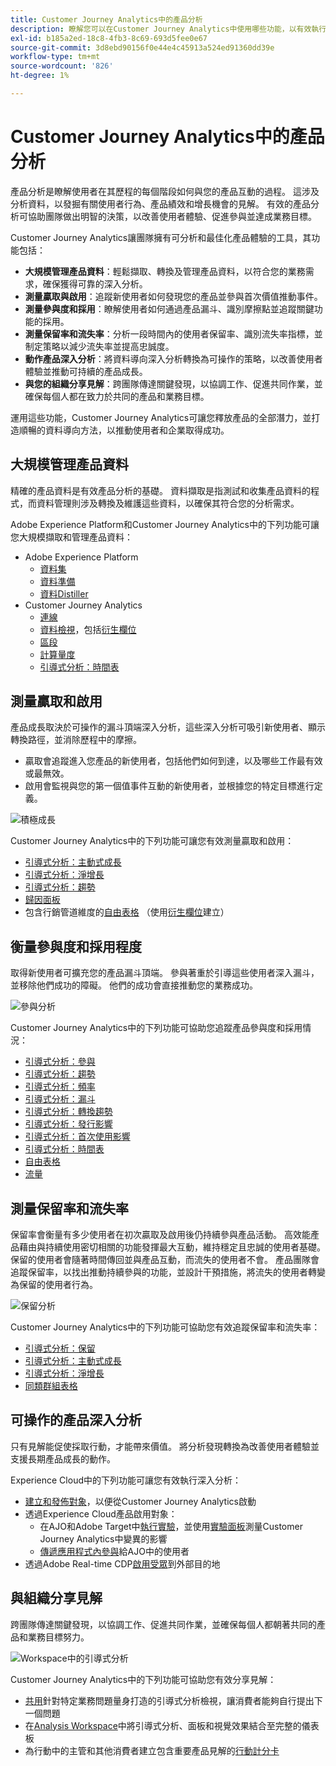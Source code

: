 ```yaml
---
title: Customer Journey Analytics中的產品分析
description: 瞭解您可以在Customer Journey Analytics中使用哪些功能，以有效執行產品分析。
exl-id: b185a2ed-18c8-4fb3-8c69-693d5fee0e67
source-git-commit: 3d8ebd90156f0e44e4c45913a524ed91360dd39e
workflow-type: tm+mt
source-wordcount: '826'
ht-degree: 1%

---
```


# Customer Journey Analytics中的產品分析

產品分析是瞭解使用者在其歷程的每個階段如何與您的產品互動的過程。 這涉及分析資料，以發掘有關使用者行為、產品績效和增長機會的見解。 有效的產品分析可協助團隊做出明智的決策，以改善使用者體驗、促進參與並達成業務目標。

Customer Journey Analytics讓團隊擁有可分析和最佳化產品體驗的工具，其功能包括：

* **大規模管理產品資料**：輕鬆擷取、轉換及管理產品資料，以符合您的業務需求，確保獲得可靠的深入分析。
* **測量贏取與啟用**：追蹤新使用者如何發現您的產品並參與首次價值推動事件。
* **測量參與度和採用**：瞭解使用者如何通過產品漏斗、識別摩擦點並追蹤關鍵功能的採用。
* **測量保留率和流失率**：分析一段時間內的使用者保留率、識別流失率指標，並制定策略以減少流失率並提高忠誠度。
* **動作產品深入分析**：將資料導向深入分析轉換為可操作的策略，以改善使用者體驗並推動可持續的產品成長。
* **與您的組織分享見解**：跨團隊傳達關鍵發現，以協調工作、促進共同作業，並確保每個人都在致力於共同的產品和業務目標。

運用這些功能，Customer Journey Analytics可讓您釋放產品的全部潛力，並打造順暢的資料導向方法，以推動使用者和企業取得成功。

## 大規模管理產品資料

精確的產品資料是有效產品分析的基礎。 資料擷取是指測試和收集產品資料的程式，而資料管理則涉及轉換及維護這些資料，以確保其符合您的分析需求。

Adobe Experience Platform和Customer Journey Analytics中的下列功能可讓您大規模擷取和管理產品資料：

* Adobe Experience Platform
   * [資料集&#x200B;](https://experienceleague.adobe.com/en/docs/experience-platform/catalog/datasets/overview)
   * [資料準備&#x200B;](https://experienceleague.adobe.com/zh-hant/docs/experience-platform/data-prep/home)
   * [資料Distiller&#x200B;](https://experienceleague.adobe.com/en/docs/experience-platform/query/data-distiller/overview)
* Customer Journey Analytics
   * [連線&#x200B;](/help/connections/overview.md)
   * [資料檢視](/help/data-views/data-views.md)，包括[衍生欄位&#x200B;](/help/data-views/derived-fields/derived-fields.md)
   * [區段&#x200B;](/help/components/filters/filters-overview.md)
   * [計算量度](/help/components/calc-metrics/calc-metr-overview.md)
   * [引導式分析&#x200B;：時間表&#x200B;](/help/guided-analysis/types/timeline.md)

## 測量贏取和啟用

產品成長取決於可操作的漏斗頂端深入分析，這些深入分析可吸引新使用者、顯示轉換路徑，並消除歷程中的摩擦。

* 贏取會追蹤進入您產品的新使用者，包括他們如何到達，以及哪些工作最有效或最無效。
* 啟用會監視與您的第一個值事件互動的新使用者，並根據您的特定目標進行定義。

![積極成長](/help/guided-analysis/assets/active.png)

Customer Journey Analytics中的下列功能可讓您有效測量贏取和啟用：

* [引導式分析&#x200B;：主動式成長](/help/guided-analysis/types/active-growth.md)
* [引導式分析：淨增長](/help/guided-analysis/types/net-growth.md)
* [引導式分析：趨勢](/help/guided-analysis//types/trends.md)
* [歸因面板&#x200B;](/help/analysis-workspace/c-panels/attribution.md)
* 包含行銷管道維度的[自由表格](/help/analysis-workspace/c-panels/freeform-panel.md) （使用[衍生欄位](/help/data-views/derived-fields/derived-fields.md)建立）

## 衡量參與度和採用程度

取得新使用者可擴充您的產品漏斗頂端。 參與著重於引導這些使用者深入漏斗，並移除他們成功的障礙。 他們的成功會直接推動您的業務成功。

![參與分析](/help/guided-analysis/assets/feature-matrix.png)

Customer Journey Analytics中的下列功能可協助您追蹤產品參與度和採用情況：

* [引導式分析：參與](/help/guided-analysis/types/engagement.md)
* [引導式分析：趨勢](/help/guided-analysis/types/trends.md)
* [引導式分析：頻率](/help/guided-analysis/types/frequency.md)
* [引導式分析：漏斗](/help/guided-analysis/types/funnel.md)
* [引導式分析：轉換趨勢](/help/guided-analysis/types/conversion-trends.md)
* [引導式分析：發行影響](/help/guided-analysis/types/release-impact.md)
* [引導式分析：首次使用影響&#x200B;](/help/guided-analysis/types/first-use-impact.md)
* [引導式分析：時間表](/help/guided-analysis/types/timeline.md)
* [自由表格&#x200B;](/help/analysis-workspace/c-panels/freeform-panel.md)
* [流量](/help/analysis-workspace/visualizations/c-flow/flow.md)

## 測量保留率和流失率

保留率會衡量有多少使用者在初次贏取及啟用後仍持續參與產品活動。 高效能產品藉由與持續使用密切相關的功能發揮最大互動，維持穩定且忠誠的使用者基礎。 保留的使用者會隨著時間傳回並與產品互動，而流失的使用者不會。 產品團隊會追蹤保留率，以找出推動持續參與的功能，並設計干預措施，將流失的使用者轉變為保留的使用者行為。

![保留分析](/help/guided-analysis/assets/retention.png)

Customer Journey Analytics中的下列功能可協助您有效追蹤保留率和流失率：

* [引導式分析：保留](/help/guided-analysis/types/retention.md)&#x200B;
* [引導式分析：主動式成長](/help/guided-analysis/types/active-growth.md)
* [引導式分析：淨增長](/help/guided-analysis/types/net-growth.md)
* [同類群組表格&#x200B;](/help/analysis-workspace/visualizations/cohort-table/cohort-analysis.md)

## 可操作的產品深入分析

只有見解能促使採取行動，才能帶來價值。 將分析發現轉換為改善使用者體驗並支援長期產品成長的動作。

Experience Cloud中的下列功能可讓您有效執行深入分析：

* [建立和發佈對象](/help/components/audiences/publish.md)&#x200B;，以便從Customer Journey Analytics啟動
* 透過Experience Cloud產品啟用對象：
   * 在AJO和Adobe Target中[執行實驗](https://experienceleague.adobe.com/zh-hant/docs/journey-optimizer/using/content-management/content-experiment/get-started-experiment)，並使用[實驗面板](/help/analysis-workspace/c-panels/experimentation.md)測量Customer Journey Analytics中變異的影響
   * [傳遞應用程式內參與](https://experienceleague.adobe.com/en/docs/journey-optimizer/using/channels/in-app/get-started-in-app)給AJO中的使用者
* 透過Adobe Real-time CDP&#x200B;[啟用受眾](https://experienceleague.adobe.com/en/docs/experience-platform/destinations/ui/activate/activation-overview)到外部目的地

## 與組織分享見解&#x200B;

跨團隊傳達關鍵發現，以協調工作、促進共同作業，並確保每個人都朝著共同的產品和業務目標努力。

![Workspace中的引導式分析](assets/guided-analysis-workspace.png)

Customer Journey Analytics中的下列功能可協助您有效分享見解：

* [共用](/help/analysis-workspace/curate-share/share-projects.md)針對特定業務問題量身打造的引導式分析檢視，讓消費者能夠自行提出下一個問題
* 在[Analysis Workspace](/help/analysis-workspace/home.md)中將引導式分析、面板和視覺效果結合至完整的儀表板
* 為行動中的主管和其他消費者建立包含重要產品見解的[行動計分卡](/help/mobile-app/home.md)
